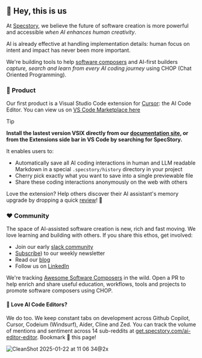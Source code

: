 
## 👋 Hey, this is us
<!---
![logo](https://github.com/user-attachments/assets/8a43b1d5-5872-48e0-9a1e-8fa23b3f0084)
--->

At [Specstory](https://specstory.com/), we believe the future of software creation is more powerful and accessible _when AI enhances human creativity_. 

AI is already effective at handling implementation details: human focus on intent and impact has never been more important.

We're building tools to help [software composers](https://tolacapital.com/2024/11/13/the-rise-of-the-software-composer-a-new-era-of-software-creation) and AI-first builders _capture, search and learn from every AI coding journey_ using CHOP (Chat Oriented Programming). 

### 🤖 Product

Our first product is a Visual Studio Code extension for [Cursor](https://cursor.com/): the AI Code Editor. You can view us on [VS Code Marketplace here](http://get.specstory.com/cursor-extension) 

> [!TIP]
**Install the lastest version VSIX directly from our [documentation site](docs.specstory.com), or from the Extensions side bar in VS Code by searching for SpecStory.** 

It enables users to:

- Automatically save all AI coding interactions in human and LLM readable Markdown in a special `.specstory/history` directory in your project
- Cherry pick exactly what you want to save into a single previewable file 
- Share these coding interactions anonymously on the web with others

Love the extension? Help others discover their AI assistant's memory upgrade by dropping a quick [review](https://marketplace.visualstudio.com/items?itemName=SpecStory.specstory-vscode&ssr=false#review-details)! 🧠

### ❤️ Community

The space of AI-assisted software creation is new, rich and fast moving. We love learning and building with others. If you share this ethos, get involved:

- Join our early [slack community](https://specstory.slack.com/join/shared_invite/zt-2vq0274ck-MYS39rgOpDSmgfE1IeK9gg)
- [Subscribe](https://newsletter.specstory.com/)) to our weekly newsletter
- Read our [blog](https://specstory.com/blog)
- Follow us on [LinkedIn](https://www.linkedin.com/company/specstory/)

We're tracking [Awesome Software Composers](https://github.com/specstoryai/awesome-software-composers) in the wild. Open a PR to help enrich and share useful education, workflows, tools and projects to promote software composers using CHOP.

#### 🤖 Love AI Code Editors? 

We do too. We keep constant tabs on development across Github Copilot, Cursor, Codeium (Windsurf), Aider, Cline and Zed. You can track the volume of mentions and sentiment across 14 sub-reddits at [get.specstory.com/ai-editor-editor](get.specstory.com/ai-editor-editor). Bookmark 🔖 this page!

![CleanShot 2025-01-22 at 11 06 34@2x](https://github.com/user-attachments/assets/3ea97265-bc87-4e09-97b2-00f7b66a1191)




